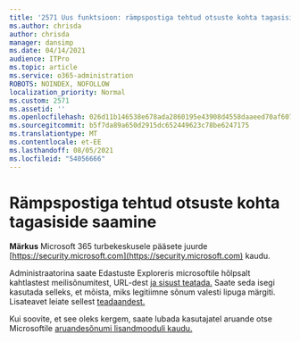 ```yaml
---
title: '2571 Uus funktsioon: rämpspostiga tehtud otsuste kohta tagasiside saamine'
ms.author: chrisda
author: chrisda
manager: dansimp
ms.date: 04/14/2021
audience: ITPro
ms.topic: article
ms.service: o365-administration
ROBOTS: NOINDEX, NOFOLLOW
localization_priority: Normal
ms.custom: 2571
ms.assetid: ''
ms.openlocfilehash: 026d11b146538e678ada2860195e43908d4558daaeed70af607e34ec427d0501
ms.sourcegitcommit: b5f7da89a650d2915dc652449623c78be6247175
ms.translationtype: MT
ms.contentlocale: et-EE
ms.lasthandoff: 08/05/2021
ms.locfileid: "54056666"
---
```

# <a name="get-feedback-about-spam-judgments"></a>Rämpspostiga tehtud otsuste kohta tagasiside saamine

**Märkus** Microsoft 365 turbekeskusele pääsete juurde [https://security.microsoft.com](https://security.microsoft.com) kaudu.

Administraatorina saate Edastuste Exploreris microsoftile hõlpsalt kahtlastest meilisõnumitest, URL-dest [ja sisust teatada.](https://security.microsoft.com/reportsubmission) Saate seda isegi kasutada selleks, et mõista, miks legitiimne sõnum valesti lipuga märgiti. Lisateavet leiate sellest [teadaandest.](https://techcommunity.microsoft.com/t5/Security-Privacy-and-Compliance/Empower-security-teams-to-easily-report-suspicious-emails-amp/ba-p/752622)

Kui soovite, et see oleks kergem, saate lubada kasutajatel aruande otse Microsoftile [aruandesõnumi lisandmooduli kaudu.](https://appsource.microsoft.com/product/office/WA104381180?src=office&tab=Overview)
